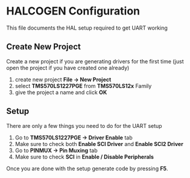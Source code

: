 # HALCOGEN Configuration
This file documents the HAL setup required to get UART working

## Create New Project
Create a new project if you are generating drivers for the first time (just open the project if you have created one already)
1. create new project **File -> New Project**
2. select **TMS570LS1227PGE** from **TMS570LS12x** Family
3. give the project a name and click **OK**

## Setup 
There are only a few things you need to do for the UART setup
1. Go to **TMS570LS1227PGE -> Driver Enable** tab
2. Make sure to check both **Enable SCI Driver** and **Enable SCI2 Driver**
3. Go to **PINMUX -> Pin Muxing** tab
4. Make sure to check **SCI** in **Enable / Disable Peripherals**

Once you are done with the setup generate code by pressing **F5**.
